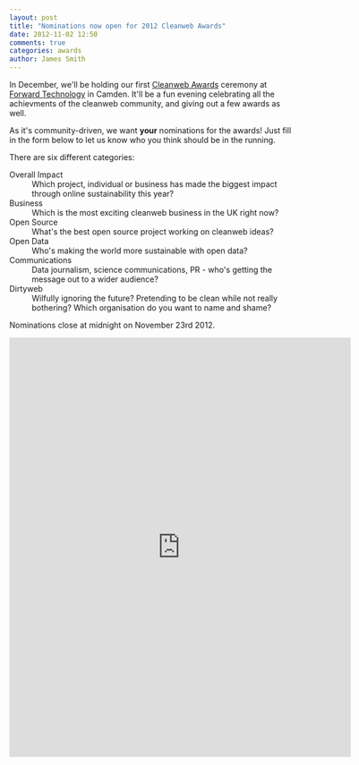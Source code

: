 ```yaml
---
layout: post
title: "Nominations now open for 2012 Cleanweb Awards"
date: 2012-11-02 12:50
comments: true
categories: awards
author: James Smith
---
```


In December, we'll be holding our first <a href='http://www.meetup.com/Cleanweb-London/events/83832442/'>Cleanweb Awards</a> ceremony at <a href='http://forwardtechnology.co.uk/venue'>Forward Technology</a> in Camden. It'll be a fun evening celebrating all the achievments of the cleanweb community, and giving out a few awards as well. 

As it's community-driven, we want <strong>your</strong> nominations for the awards! Just fill in the form below to let us know who you think should be in the running.

There are six different categories:

<dl>
  <dt>Overall Impact</dt>
  <dd>Which project, individual or business has made the biggest impact through online sustainability this year?</dd>
  <dt>Business</dt>
  <dd>Which is the most exciting cleanweb business in the UK right now?</dd>
  <dt>Open Source</dt>
  <dd>What's the best open source project working on cleanweb ideas?</dd>
  <dt>Open Data</dt>
  <dd>Who's making the world more sustainable with open data?</dd>
  <dt>Communications</dt>
  <dd>Data journalism, science communications, PR - who's getting the message out to a wider audience?</dd>
  <dt>Dirtyweb</dt>
  <dd>Wilfully ignoring the future? Pretending to be clean while not really bothering? Which organisation do you want to name and shame?</dd>
</dl>

Nominations close at midnight on November 23rd 2012.

<iframe src="https://docs.google.com/spreadsheet/embeddedform?formkey=dGJwZy1GMlNlbUlibk5aR2xKZ3NROVE6MQ" width="610" height="750" frameborder="0" marginheight="0" marginwidth="0">Loading...</iframe>